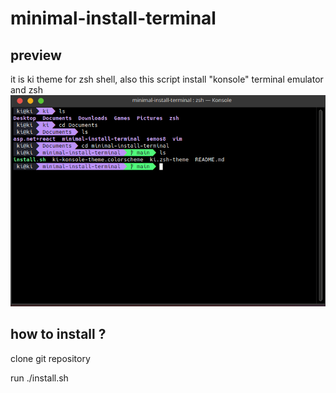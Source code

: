 # minimal-install-terminal
## preview

it is ki theme for zsh shell, also this script install "konsole" terminal emulator and zsh
![preview](https://github.com/semichuk/minimal-install-terminal/raw/main/image.png)
## how to install ?
clone git repository

run ./install.sh
